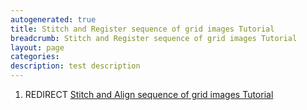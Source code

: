 ```yaml
---
autogenerated: true
title: Stitch and Register sequence of grid images Tutorial
breadcrumb: Stitch and Register sequence of grid images Tutorial
layout: page
categories: 
description: test description
---
```


1.  REDIRECT [Stitch and Align sequence of grid images Tutorial](Stitch_and_Align_sequence_of_grid_images_Tutorial )
